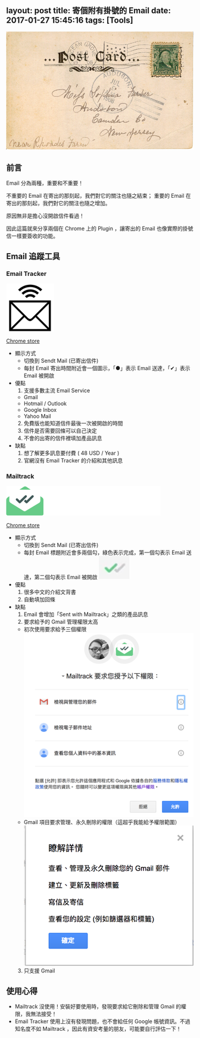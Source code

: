 layout: post
title: 寄個附有掛號的 Email
date: 2017-01-27 15:45:16
tags: [Tools]
---

![POSTCARD](/images/2017/01/27/POSTCARD.jpg)

## 前言

Email 分為兩種，重要和不重要！

不重要的 Email 在寄出的那刻起，我們對它的關注也隨之結束；
重要的 Email 在寄出的那刻起，我們對它的關注也隨之增加。

原因無非是擔心沒開啟信件看過！

因此這篇就來分享兩個在 Chrome 上的 Plugin ，讓寄出的 Email 也像實際的掛號信一樣要簽收的功能。

<!--more-->

## Email 追蹤工具
### Email Tracker

![EMAIL TRACKER](/images/2017/01/27/EMAIL-TRACKER-LOGO.png)

[Chrome store](https://chrome.google.com/webstore/detail/email-tracker/bnompdfnhdbgdaoanapncknhmckenfog)

- 顯示方式
  - 切換到 Sendt Mail (已寄出信件)
  - 每封 Email 寄出時間附近會一個圖示，「●」表示 Email 送達，「✔」表示 Email 被開啟
- 優點
  1. 支援多數主流 Email Service
    - Gmail
    - Hotmail / Outlook
    - Google Inbox
    - Yahoo Mail
  2. 免費版也能知道信件最後一次被開啟的時間
  3. 信件是否需要回條可以自己決定
  4. 不會的出寄的信件裡填加產品訊息
- 缺點
  1. 想了解更多訊息要付費 ( 48 USD / Year )
  2. 官網沒有 Email Tracker 的介紹和其他訊息

### Mailtrack

![EMAILTRACK](/images/2017/01/27/EMAILTRACK-LOGO.png)

[Chrome store](https://chrome.google.com/webstore/detail/mailtrack-for-gmail-email/ndnaehgpjlnokgebbaldlmgkapkpjkkb)

- 顯示方式
  - 切換到 Sendt Mail (已寄出信件)
  - 每封 Email 標題附近會多兩個勾，綠色表示完成，第一個勾表示 Email 送達，第二個勾表示 Email 被開啟
    ![EMAILTRACK STATUS](/images/2017/01/27/EMAILTRACK-STATUS-ICON.png)
- 優點
  1. 很多中文的介紹文背書
  2. 自動填加回條
- 缺點
  1. Email 會增加「Sent with Mailtrack」之類的產品訊息
  2. 要求給予的 Gmail 管理權限太高
    - 初次使用要求給予三個權限
      ![USER PERMISSIONS](/images/2017/01/27/GET-USER-PERMISSIONS.png)
    - Gmail 項目要求管理、永久刪除的權限（這超乎我能給予權限範圍）
      ![GMAIL PERMISSIONS INFO](/images/2017/01/27/GMAIL-PERMISSIONS-INFO.png)
  3. 只支援 Gmail

## 使用心得

- Mailtrack
  沒使用！安裝好要使用時，發現要求給它刪除和管理 Gmail 的權限，我無法接受！
- Email Tracker
  使用上沒有發現問題，也不會給任何 Google 帳號資訊。不過知名度不如 Mailtrack ，因此有資安考量的朋友，可能要自行評估一下！
